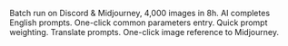 Batch run on Discord & Midjourney, 4,000 images in 8h.
AI completes English prompts.
One-click common parameters entry.
Quick prompt weighting.
Translate prompts.
One-click image reference to Midjourney.
